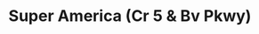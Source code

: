 ---
title: "Super America (Cr 5 & Bv Pkwy)"
url: /burnsville/super-america-cr-5-and-bv-pkwy/
shop: convenience
---